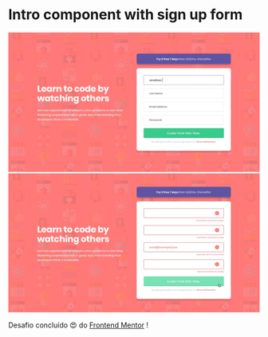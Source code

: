 # Intro component with sign up form

![Design preview for the Intro component with sign up form coding challenge](./design/desktop-design.jpg)
![Design preview for the Intro component with sign up form coding challenge](./design/active-states.jpg)

Desafio concluído :heart_eyes: do [Frontend Mentor](https://www.frontendmentor.io) !
